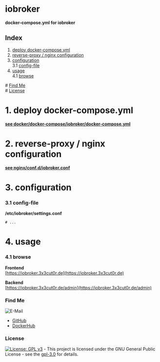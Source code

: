 # iobroker

**docker-compose.yml for iobroker**

## Index

1. [deploy docker-compose.yml](#deploy)
2. [reverse-proxy / nginx configuration](#reverse-proxy)
3. [configuration](#configuration)  
   3.1 [config-file](#config-file)
4. [usage](#usage)  
   4.1 [browse](#browse)

\# [Find Me](#findme)  
\# [License](#license)

# 1. deploy docker-compose.yml <a name="deploy"></a>

**[see docker/docker-compose/iobroker/docker-compose.yml](https://github.com/3x3cut0r/vps/blob/main/docker/compose/iobroker/docker-compose.yml)**

# 2. reverse-proxy / nginx configuration <a name="reverse-proxy"></a>

**[see nginx/conf.d/iobroker.conf](https://github.com/3x3cut0r/vps/blob/main/nginx/conf.d/iobroker.conf)**

# 3. configuration <a name="configuration"></a>

### 3.1 config-file <a name="config-file"></a>

**/etc/iobroker/settings.conf**

```shell
# ...

```

# 4. usage <a name="usage"></a>

### 4.1 browse <a name="browse"></a>

**Frontend**  
[https://iobroker.3x3cut0r.de](https://iobroker.3x3cut0r.de)

**Backend**  
[https://iobroker.3x3cut0r.de/admin](https://iobroker.3x3cut0r.de/admin)

### Find Me <a name="findme"></a>

![E-Mail](https://img.shields.io/badge/E--Mail-executor55%40gmx.de-red)

- [GitHub](https://github.com/3x3cut0r)
- [DockerHub](https://hub.docker.com/u/3x3cut0r)

### License <a name="license"></a>

[![License: GPL v3](https://img.shields.io/badge/License-GPLv3-blue.svg)](https://www.gnu.org/licenses/gpl-3.0) - This project is licensed under the GNU General Public License - see the [gpl-3.0](https://www.gnu.org/licenses/gpl-3.0.en.html) for details.
